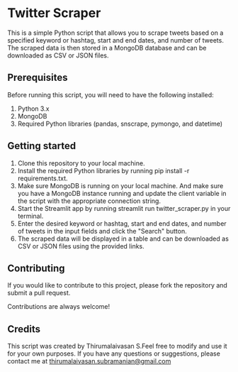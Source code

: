 
# Twitter Scraper

This is a simple Python script that allows you to scrape tweets based on a specified keyword or hashtag, start and end dates, and number of tweets. The scraped data is then stored in a MongoDB database and can be downloaded as CSV or JSON files.


## Prerequisites
Before running this script, you will need to have the following installed:
1. Python 3.x
2. MongoDB
3. Required Python libraries (pandas, snscrape, pymongo, and datetime)

## Getting started
1. Clone this repository to your local machine.
2. Install the required Python libraries by running pip install -r requirements.txt.
3. Make sure MongoDB is running on your local machine. And make sure you have a MongoDB instance running and update the client variable in the script with the appropriate connection string.
4. Start the Streamlit app by running streamlit run twitter_scraper.py in your terminal.
5. Enter the desired keyword or hashtag, start and end dates, and number of tweets in the input fields and click the "Search" button.
6. The scraped data will be displayed in a table and can be downloaded as CSV or JSON files using the provided links.

## Contributing

If you would like to contribute to this project, please fork the repository and submit a pull request.

Contributions are always welcome!



## Credits
This script was created by Thirumalaivasan S.Feel free to modify and use it for your own purposes. If you have any questions or suggestions, please contact me at thirumalaivasan.subramanian@gmail.com